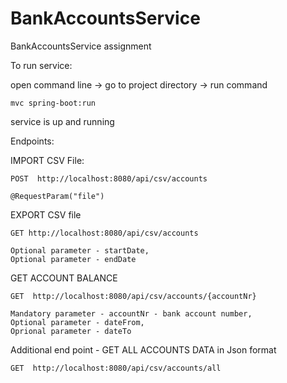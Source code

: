 # BankAccountsService
BankAccountsService assignment

To run service:
  
open command line -> go to project directory -> run command
  
    mvc spring-boot:run
    
  service is up and running

Endpoints:

  IMPORT CSV File:

    POST  http://localhost:8080/api/csv/accounts

    @RequestParam("file")
  
 
  EXPORT CSV file
  
    GET http://localhost:8080/api/csv/accounts
    
    Optional parameter - startDate,
    Optional parameter - endDate
    
  GET ACCOUNT BALANCE
    
    GET  http://localhost:8080/api/csv/accounts/{accountNr}
    
    Mandatory parameter - accountNr - bank account number,
    Optional parameter - dateFrom,
    Oprional parameter - dateTo
    
  Additional end point - GET ALL ACCOUNTS DATA in Json format
  
    GET  http://localhost:8080/api/csv/accounts/all
